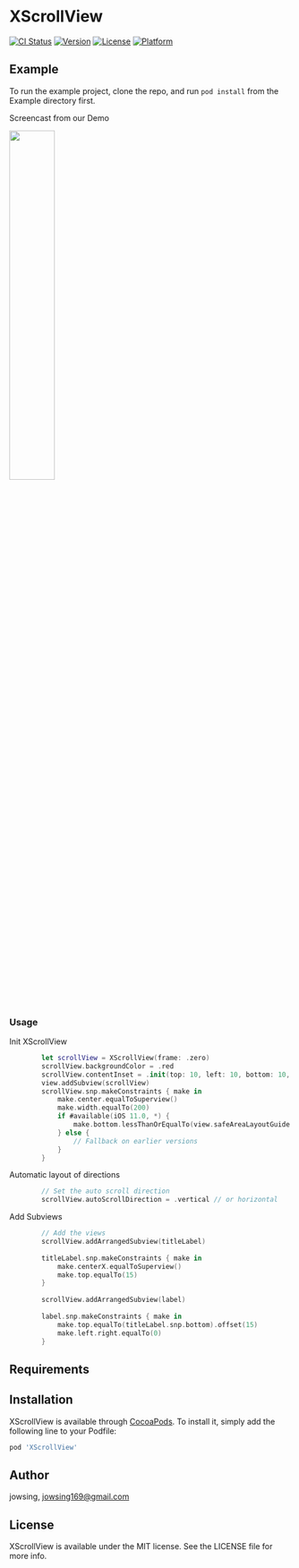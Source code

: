 # XScrollView

[![CI Status](https://img.shields.io/travis/jowsing/XScrollView.svg?style=flat)](https://travis-ci.org/jowsing/XScrollView)
[![Version](https://img.shields.io/cocoapods/v/XScrollView.svg?style=flat)](https://cocoapods.org/pods/XScrollView)
[![License](https://img.shields.io/cocoapods/l/XScrollView.svg?style=flat)](https://cocoapods.org/pods/XScrollView)
[![Platform](https://img.shields.io/cocoapods/p/XScrollView.svg?style=flat)](https://cocoapods.org/pods/XScrollView)

## Example

To run the example project, clone the repo, and run `pod install` from the Example directory first.

Screencast from our Demo

<img src="https://github.com/Jowsing/XScrollView/blob/main/images/vertical.gif" width="40%"/>

### Usage

Init XScrollView

```swift
        let scrollView = XScrollView(frame: .zero)
        scrollView.backgroundColor = .red
        scrollView.contentInset = .init(top: 10, left: 10, bottom: 10, right: 10)
        view.addSubview(scrollView)
        scrollView.snp.makeConstraints { make in
            make.center.equalToSuperview()
            make.width.equalTo(200)
            if #available(iOS 11.0, *) {
                make.bottom.lessThanOrEqualTo(view.safeAreaLayoutGuide.snp.bottom).offset(-30)
            } else {
                // Fallback on earlier versions
            }
        }
```

Automatic layout of directions

```swift
        // Set the auto scroll direction
        scrollView.autoScrollDirection = .vertical // or horizontal
```

Add Subviews

```swift
        // Add the views
        scrollView.addArrangedSubview(titleLabel)
        
        titleLabel.snp.makeConstraints { make in
            make.centerX.equalToSuperview()
            make.top.equalTo(15)
        }
        
        scrollView.addArrangedSubview(label)
        
        label.snp.makeConstraints { make in
            make.top.equalTo(titleLabel.snp.bottom).offset(15)
            make.left.right.equalTo(0)
        }
```


## Requirements

## Installation

XScrollView is available through [CocoaPods](https://cocoapods.org). To install
it, simply add the following line to your Podfile:

```ruby
pod 'XScrollView'
```

## Author

jowsing, jowsing169@gmail.com

## License

XScrollView is available under the MIT license. See the LICENSE file for more info.
